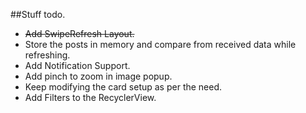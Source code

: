 ##Stuff todo.

 * ~~Add SwipeRefresh Layout.~~
 * Store the posts in memory and compare from received data while refreshing.
 * Add Notification Support.
 * Add pinch to zoom in image popup.
 * Keep modifying the card setup as per the need.
 * Add Filters to the RecyclerView.


